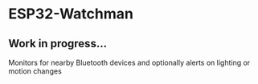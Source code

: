 # ESP32-Watchman
## Work in progress...
Monitors for nearby Bluetooth devices and optionally alerts on lighting or motion changes

